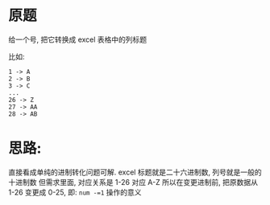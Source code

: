 # 原题

给一个号, 把它转换成 excel 表格中的列标题

比如:

    1 -> A
    2 -> B
    3 -> C
    ...
    26 -> Z
    27 -> AA
    28 -> AB

# 思路:

直接看成单纯的进制转化问题可解.
excel 标题就是二十六进制数, 列号就是一般的十进制数
但需求里面, 对应关系是 1-26 对应 A-Z
所以在变更进制前, 把原数据从 1-26 变更成 0-25, 即: `num -=1` 操作的意义
